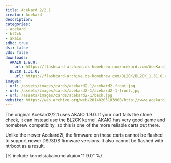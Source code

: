 ```yaml
---
title: Acekard 2/2.1
creator: Acekard
description:
categories:
- acekard
- bl2ck
- akaio
sdhc: true
dsi: false
3ds: false
downloads:
  AKAIO 1.9.0:
    url: https://flashcard-archive.ds-homebrew.com/acekard.com/AceKard_2_2.1/AKAIO_1.9.0-20121129.zip
  BL2CK 1.31.0:
    url: https://flashcard-archive.ds-homebrew.com/BL2CK/BL2CK_1.31.0.zip
images:
- url: /assets/images/cards/acekard2-1/acekard2-front.jpg
- url: /assets/images/cards/acekard2-1/acekard2-1-front.jpg
- url: /assets/images/cards/acekard2-1/back.jpg
website: https://web.archive.org/web/20140205183900/http://www.acekard.com/
---
```


The original Acekard2/2.1 uses AKAIO 1.9.0. If your cart fails the clone check, it can instead use the BL2CK kernel. AKAIO has very good game and homebrew compatibilty, so this is one of the more reliable carts out there.

Unlike the newer Acekard2i, the firmware on these carts cannot be flashed to support newer DSi/3DS firmware versions. It also cannot be flashed with ntrboot as a result.

{% include kernels/akaio.md akaio="1.9.0" %}